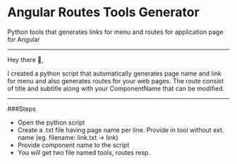 # Angular Routes Tools Generator
Python tools that generates links for menu and routes for application page for Angular

---

Hey there 👋,

I created a python script that automatically generates page name and link for menu and also generates routes for your web pages. The route consist of title and subtitle along with your ComponentName that can be modified.

---

###Steps

- Open the python script
- Create a .txt file having page name per line. Provide in tool without ext. name (eg. filename: link.txt -> link)
- Provide component name to the script
- You will get two file named tools, routes resp.
